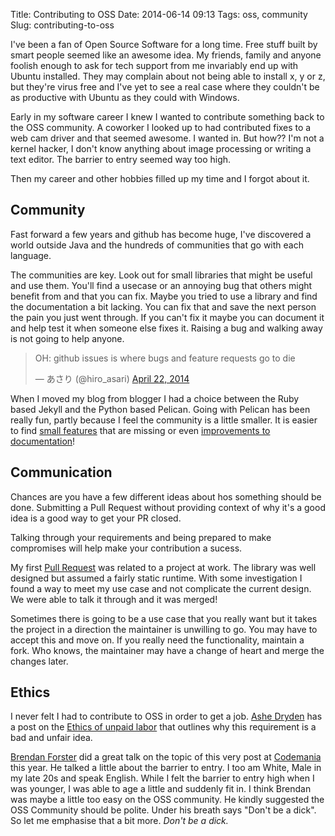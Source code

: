 Title: Contributing to OSS
Date: 2014-06-14 09:13
Tags: oss, community
Slug: contributing-to-oss

I've been a fan of Open Source Software for a long time. Free stuff built by smart people seemed like an awesome idea. My friends, family and anyone foolish enough to ask for tech support from me invariably end up with Ubuntu installed. They may complain about not being able to install x, y or z, but they're virus free and I've yet to see a real case where they couldn't be as productive with Ubuntu as they could with Windows.

Early in my software career I knew I wanted to contribute something back to the OSS community. A coworker I looked up to had contributed fixes to a web cam driver and that seemed awesome. I wanted in. But how?? I'm not a kernel hacker, I don't know anything about image processing or writing a text editor. The barrier to entry seemed way too high.

Then my career and other hobbies filled up my time and I forgot about it.

Community
---------

Fast forward a few years and github has become huge, I've discovered a world outside Java and the hundreds of communities that go with each language. 

The communities are key. Look out for small libraries that might be useful and use them. You'll find a usecase or an annoying bug that others might benefit from and that you can fix. Maybe you tried to use a library and find the documentation a bit lacking. You can fix that and save the next person the pain you just went through. If you can't fix it maybe you can document it and help test it when someone else fixes it. Raising a bug and walking away is not going to help anyone.

<blockquote class="twitter-tweet" lang="en"><p>OH: github issues is where bugs and feature requests go to die</p>&mdash; あさり (@hiro_asari) <a href="https://twitter.com/hiro_asari/statuses/458613847986040832">April 22, 2014</a></blockquote>

When I moved my blog from blogger I had a choice between the Ruby based Jekyll and the Python based Pelican. Going with Pelican has been really fun, partly because I feel the community is a little smaller. It is easier to find [small features](https://github.com/getpelican/pelican-plugins/pull/218) that are missing or even [improvements to documentation](https://github.com/getpelican/pelican-plugins/pull/212)!

Communication
-------------

Chances are you have a few different ideas about hos something should be done. Submitting a Pull Request without providing context of why it's a good idea is a good way to get your PR closed. 

Talking through your requirements and being prepared to make compromises will help make your contribution a sucess.

My first [Pull Request](https://github.com/togglz/togglz/pull/72) was related to a project at work. The library was well designed but assumed a fairly static runtime. With some investigation I found a way to meet my use case and not complicate the current design. We were able to talk it through and it was merged!

Sometimes there is going to be a use case that you really want but it takes the project in a direction the maintainer is unwilling to go. You may have to accept this and move on. If you really need the functionality, maintain a fork. Who knows, the maintainer may have a change of heart and merge the changes later.

Ethics
------

I never felt I had to contribute to OSS in order to get a job. [Ashe Dryden](https://twitter.com/ashedryden) has a post on the [Ethics of unpaid labor](http://www.ashedryden.com/blog/the-ethics-of-unpaid-labor-and-the-oss-community) that outlines why this requirement is a bad and unfair idea. 

[Brendan Forster](https://twitter.com/shiftkey) did a great talk on the topic of this very post at [Codemania](https://www.youtube.com/watch?v=VE5lss9SEPw) this year. He talked a little about the barrier to entry. I too am White, Male in my late 20s and speak English. While I felt the barrier to entry high when I was younger, I was able to age a little and suddenly fit in. I think Brendan was maybe a little too easy on the OSS community. He kindly suggested the OSS Community should be polite. Under his breath says "Don't be a dick". So let me emphasise that a bit more. *Don't be a dick.*

<script async src="//platform.twitter.com/widgets.js" charset="utf-8"></script>
